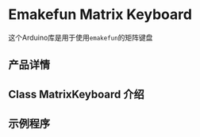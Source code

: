 # Emakefun Matrix Keyboard

这个Arduino库是用于使用`emakefun`的矩阵键盘

## 产品详情

<!-- [产品详情链接](https://emakefun-docs.readthedocs.io/zh_CN/latest/sensors/smart_modules/gesture_recognizer/) -->

## Class MatrixKeyboard 介绍

<!-- [文档链接](https://emakefun-arduino-library.github.io/emakefun_gesture_recognizer/class_gesture_recognizer.html) -->

## 示例程序

<!-- [获取识别的手势值](https://emakefun-arduino-library.github.io/emakefun_gesture_recognizer/get_gesture_8ino-example.html) -->
